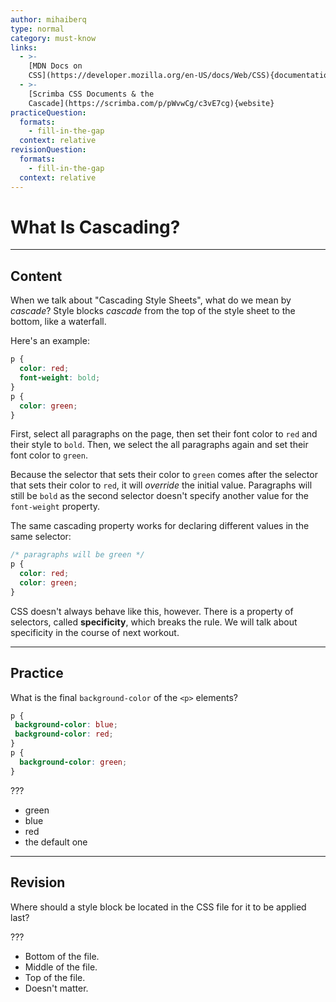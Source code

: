 ```yaml
---
author: mihaiberq
type: normal
category: must-know
links:
  - >-
    [MDN Docs on
    CSS](https://developer.mozilla.org/en-US/docs/Web/CSS){documentation}
  - >-
    [Scrimba CSS Documents & the
    Cascade](https://scrimba.com/p/pWvwCg/c3vE7cg){website}
practiceQuestion:
  formats:
    - fill-in-the-gap
  context: relative
revisionQuestion:
  formats:
    - fill-in-the-gap
  context: relative
---
```


# What Is Cascading?


---

## Content

When we talk about "Cascading Style Sheets", what do we mean by *cascade*?
Style blocks *cascade* from the top of the style sheet to the bottom, like a waterfall.

Here's an example:

```css
p {
  color: red;
  font-weight: bold;
}
p {
  color: green;
}
```

First, select all paragraphs on the page, then set their font color to `red` and their style to `bold`. Then, we select the all paragraphs again and set their font color to `green`.

Because the selector that sets their color to `green` comes after the selector that sets their color to `red`, it will *override* the initial value. Paragraphs will still be `bold` as the second selector doesn't specify another value for the `font-weight` property.

The same cascading property works for declaring different values in the same selector:

```css
/* paragraphs will be green */
p {
  color: red;
  color: green;
}
```

CSS doesn't always behave like this, however. There is a property of selectors, called **specificity**, which breaks the rule. We will talk about specificity in the course of next workout.


---

## Practice

What is the final `background-color` of the `<p>` elements?

```css
p {
 background-color: blue;
 background-color: red;
}
p {
  background-color: green;
}
```

???

- green
- blue
- red
- the default one


---

## Revision

Where should a style block be located in the CSS file for it to be applied last?

???

- Bottom of the file.
- Middle of the file.
- Top of the file.
- Doesn't matter.
